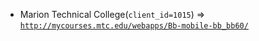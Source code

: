  - Marion Technical College(`client_id=1015`) => [`http://mycourses.mtc.edu/webapps/Bb-mobile-bb_bb60/`](http://mycourses.mtc.edu/webapps/Bb-mobile-bb_bb60/)
